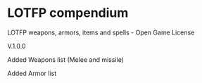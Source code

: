 # LOTFP compendium

LOTFP weapons, armors, items and spells - Open Game License

V.1.0.0

Added Weapons list (Melee and missile)

Added Armor list

